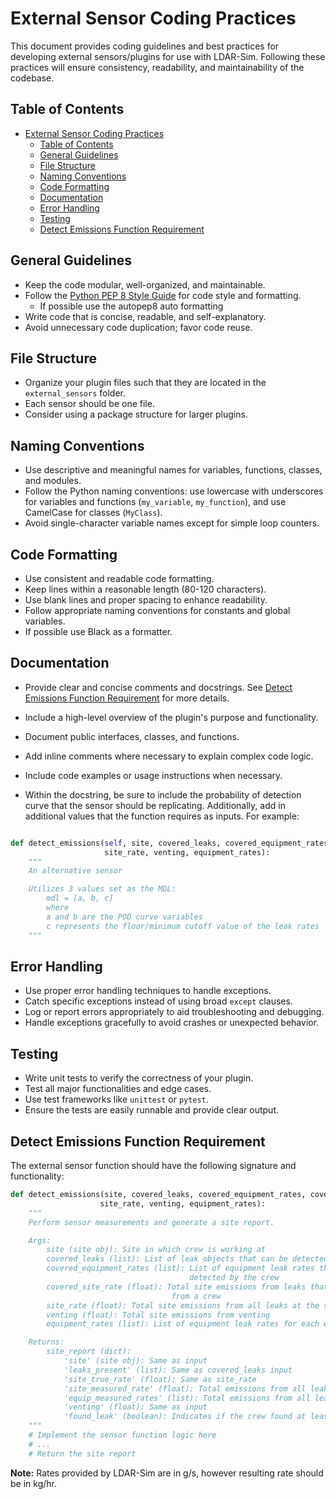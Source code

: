 # External Sensor Coding Practices

This document provides coding guidelines and best practices for developing external sensors/plugins for use with LDAR-Sim. Following these practices will ensure consistency, readability, and maintainability of the codebase.

## Table of Contents

- [External Sensor Coding Practices](#external-sensor-coding-practices)
  - [Table of Contents](#table-of-contents)
  - [General Guidelines](#general-guidelines)
  - [File Structure](#file-structure)
  - [Naming Conventions](#naming-conventions)
  - [Code Formatting](#code-formatting)
  - [Documentation](#documentation)
  - [Error Handling](#error-handling)
  - [Testing](#testing)
  - [Detect Emissions Function Requirement](#detect-emissions-function-requirement)

## General Guidelines

- Keep the code modular, well-organized, and maintainable.
- Follow the [Python PEP 8 Style Guide](https://www.python.org/dev/peps/pep-0008/) for code style and formatting.
  - If possible use the autopep8 auto formatting
- Write code that is concise, readable, and self-explanatory.
- Avoid unnecessary code duplication; favor code reuse.

## File Structure

- Organize your plugin files such that they are located in the `external_sensors` folder.
- Each sensor should be one file.
- Consider using a package structure for larger plugins.

## Naming Conventions

- Use descriptive and meaningful names for variables, functions, classes, and modules.
- Follow the Python naming conventions: use lowercase with underscores for variables and functions (`my_variable`, `my_function`), and use CamelCase for classes (`MyClass`).
- Avoid single-character variable names except for simple loop counters.

## Code Formatting

- Use consistent and readable code formatting.
- Keep lines within a reasonable length (80-120 characters).
- Use blank lines and proper spacing to enhance readability.
- Follow appropriate naming conventions for constants and global variables.
- If possible use Black as a formatter.

## Documentation

- Provide clear and concise comments and docstrings. See [Detect Emissions Function Requirement](#detect-emissions-function-requirement) for more details.
- Include a high-level overview of the plugin's purpose and functionality.
- Document public interfaces, classes, and functions.
- Add inline comments where necessary to explain complex code logic.
- Include code examples or usage instructions when necessary.

- Within the docstring, be sure to include the probability of detection curve that the sensor should be replicating. Additionally, add in additional values that the function requires as inputs. For example:

```python

def detect_emissions(self, site, covered_leaks, covered_equipment_rates, covered_site_rate,
                     site_rate, venting, equipment_rates):
    """
    An alternative sensor

    Utilizes 3 values set as the MDL:
        mdl = [a, b, c]
        where 
        a and b are the POD curve variables 
        c represents the floor/minimum cutoff value of the leak rates
    """
```

## Error Handling

- Use proper error handling techniques to handle exceptions.
- Catch specific exceptions instead of using broad `except` clauses.
- Log or report errors appropriately to aid troubleshooting and debugging.
- Handle exceptions gracefully to avoid crashes or unexpected behavior.

## Testing

- Write unit tests to verify the correctness of your plugin.
- Test all major functionalities and edge cases.
- Use test frameworks like `unittest` or `pytest`.
- Ensure the tests are easily runnable and provide clear output.

## Detect Emissions Function Requirement

The external sensor function should have the following signature and functionality:

```python
def detect_emissions(site, covered_leaks, covered_equipment_rates, covered_site_rate,
                    site_rate, venting, equipment_rates):
    """
    Perform sensor measurements and generate a site report.

    Args:
        site (site obj): Site in which crew is working at
        covered_leaks (list): List of leak objects that can be detected by the crew
        covered_equipment_rates (list): List of equipment leak rates that can be
                                        detected by the crew
        covered_site_rate (float): Total site emissions from leaks that are observable
                                    from a crew
        site_rate (float): Total site emissions from all leaks at the site 
        venting (float): Total site emissions from venting
        equipment_rates (list): List of equipment leak rates for each equipment group

    Returns:
        site_report (dict):
            'site' (site obj): Same as input
            'leaks_present' (list): Same as covered_leaks input
            'site_true_rate' (float): Same as site_rate
            'site_measured_rate' (float): Total emissions from all leaks measured
            'equip_measured_rates' (list): Total emissions from all leaks measured for each equipment group
            'venting' (float): Same as input
            'found_leak' (boolean): Indicates if the crew found at least one leak at the site
    """
    # Implement the sensor function logic here
    # ...
    # Return the site report
```

**Note:** Rates provided by LDAR-Sim are in g/s, however resulting rate should be in kg/hr. 